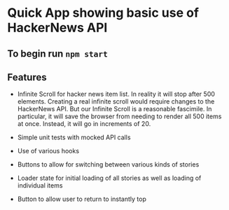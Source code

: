 # Quick App showing basic use of HackerNews API

## To begin run `npm start`

## Features

- Infinite Scroll for hacker news item list. In reality it will stop after 500 elements. Creating a real infinite scroll would require changes to the HackerNews API. But our Infinite Scroll is a reasonable fascimile. In particular, it will save the browser from needing to render all 500 items at once. Instead, it will go in increments of 20.

- Simple unit tests with mocked API calls

- Use of various hooks

- Buttons to allow for switching between various kinds of stories

- Loader state for initial loading of all stories as well as loading of individual items

- Button to allow user to return to instantly top
